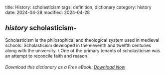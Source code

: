 title: History: scholasticism
tags: definition, dictionary
category: history
date: 2024-04-28
modified: 2024-04-28

## _history_  scholasticism-
Scholasticism is the philosophical and
  theological system used in medieval schools.   Scholasticism
  developed in the eleventh and twelfth centuries along with the
  university. \  One of the primary tenants of scholasticism was an
  attempt to reconcile faith and reason.



###### Download *this* dictionary as a Free eBook: [Download Now]({static}static/SerfHistoryDictionary.pdf)

